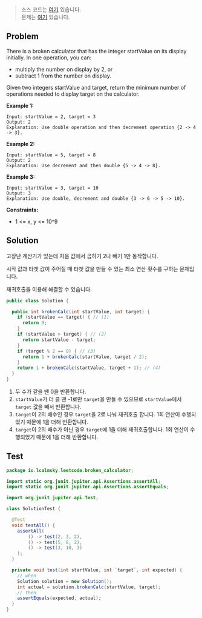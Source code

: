 > 소스 코드는 [여기](https://github.com/lcalmsky/leetcode/blob/master/src/main/java/io/lcalmsky/leetcode/broken_calculator/Solution.java) 있습니다.  
> 문제는 [여기](https://leetcode.com/problems/broken-calculator/) 있습니다.

## Problem

There is a broken calculator that has the integer startValue on its display initially. In one operation, you can:

* multiply the number on display by 2, or
* subtract 1 from the number on display.

Given two integers startValue and target, return the minimum number of operations needed to display target on the calculator.

**Example 1:**
```text
Input: startValue = 2, target = 3
Output: 2
Explanation: Use double operation and then decrement operation {2 -> 4 -> 3}.
```
**Example 2:**
```text
Input: startValue = 5, target = 8
Output: 2
Explanation: Use decrement and then double {5 -> 4 -> 8}.
```
**Example 3:**
```text
Input: startValue = 3, target = 10
Output: 3
Explanation: Use double, decrement and double {3 -> 6 -> 5 -> 10}.
```

**Constraints:**

* 1 <= x, y <= 10^9

## Solution

고장난 계산기가 있는데 처음 값에서 곱하기 2나 빼기 1만 동작합니다.

시작 값과 타겟 값이 주어질 때 타겟 값을 만들 수 있는 최소 연산 횟수를 구하는 문제입니다.

재귀호출을 이용해 해결할 수 있습니다.

```java
public class Solution {

  public int brokenCalc(int startValue, int target) {
    if (startValue == target) { // (1)
      return 0;
    }
    if (startValue > target) { // (2)
      return startValue - target;
    }
    if (target % 2 == 0) { // (3)
      return 1 + brokenCalc(startValue, target / 2);
    }
    return 1 + brokenCalc(startValue, target + 1); // (4)
  }
}

```

1. 두 수가 같을 땐 0을 반환합니다.
2. `startValue`가 더 클 땐 -1로만 `target`을 만들 수 있으므로 `startValue`에서 `target` 값을 빼서 반환합니다.
3. `target`이 2의 배수인 경우 `target`을 2로 나눠 재귀호출 합니다. 1회 연산이 수행되었기 때문에 1을 더해 반환합니다.
4. `target`이 2의 배수가 아닌 경우 `target`에 1을 더해 재귀호출합니다. 1회 연산이 수행되었기 때문에 1을 더해 반환합니다.

## Test

```java
package io.lcalmsky.leetcode.broken_calculator;

import static org.junit.jupiter.api.Assertions.assertAll;
import static org.junit.jupiter.api.Assertions.assertEquals;

import org.junit.jupiter.api.Test;

class SolutionTest {

  @Test
  void testAll() {
    assertAll(
        () -> test(2, 3, 2),
        () -> test(5, 8, 2),
        () -> test(3, 10, 3)
    );
  }

  private void test(int startValue, int `target`, int expected) {
    // when
    Solution solution = new Solution();
    int actual = solution.brokenCalc(startValue, target);
    // then
    assertEquals(expected, actual);
  }
}
```